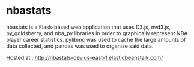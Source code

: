 # nbastats

<p>nbastats is a Flask-based web application that uses D3.js, nvd3.js, py_goldsberry, and nba_py libraries in order to graphically represent NBA player career statistics. pylibmc was used to cache the large amounts of data collected, and pandas was used to organize said data.</p>

Hosted at : http://nbastats-dev.us-east-1.elasticbeanstalk.com/
